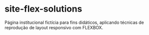 # site-flex-solutions
Página institucional fictícia para fins didáticos, aplicando técnicas de reprodução de layout responsivo com FLEXBOX.
